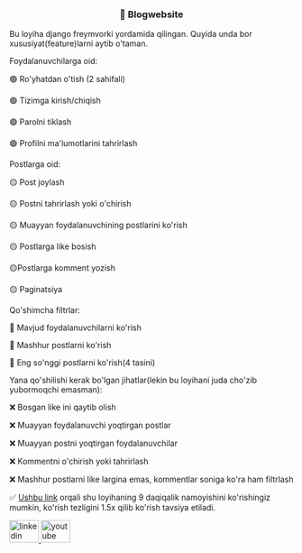 <h3 style="text-align: center;">🔴 Blogwebsite</h3>

Bu loyiha django freymvorki yordamida qilingan. Quyida unda bor xususiyat(feature)larni aytib o'taman.

Foydalanuvchilarga oid:

🟢 Ro'yhatdan o'tish (2 sahifali)

🟢 Tizimga kirish/chiqish

🟢 Parolni tiklash

🟢 Profilni ma'lumotlarini tahrirlash


Postlarga oid:

🟡 Post joylash

🟡 Postni tahrirlash yoki o'chirish

🟡 Muayyan foydalanuvchining postlarini ko'rish

🟡 Postlarga like bosish

🟡Postlarga komment yozish

🟡 Paginatsiya


Qo'shimcha filtrlar:

🔵 Mavjud foydalanuvchilarni ko'rish

🔵 Mashhur postlarni ko'rish

🔵 Eng so'nggi postlarni ko'rish(4 tasini)


Yana qo'shilishi kerak bo'lgan jihatlar(lekin bu loyihani juda cho'zib yubormoqchi emasman):

❌ Bosgan like ini qaytib olish

❌ Muayyan foydalanuvchi yoqtirgan postlar

❌ Muayyan postni yoqtirgan foydalanuvchilar

❌ Kommentni o'chirish yoki tahrirlash

❌ Mashhur postlarni like largina emas, kommentlar soniga ko'ra ham filtrlash

✅ <a href="https://youtu.be/wPqwJB7Zv3o?feature=shared" target="_blank">Ushbu link</a> orqali shu loyihaning 9 daqiqalik namoyishini ko'rishingiz mumkin, ko'rish tezligini 1.5x qilib ko'rish tavsiya etiladi.


  <a href="https://www.linkedin.com/in/ulug-bek-tojimakhammatov%F0%9F%87%B5%F0%9F%87%B8-8434b125a/" target="_blank">
    <img src="https://raw.githubusercontent.com/maurodesouza/profile-readme-generator/master/src/assets/icons/social/linkedin/default.svg" width="52" height="40" alt="linkedin logo"  />
  </a>
  <a href="https://youtu.be/jpdGlx4ex9U" target="_blank">
    <img src="https://raw.githubusercontent.com/maurodesouza/profile-readme-generator/master/src/assets/icons/social/youtube/default.svg" width="52" height="40" alt="youtube logo"  />
  </a>
</div>

###
